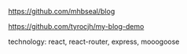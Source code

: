 
https://github.com/mhbseal/blog

https://github.com/tyrocjh/my-blog-demo

technology:
react, react-router, express, mooogoose
